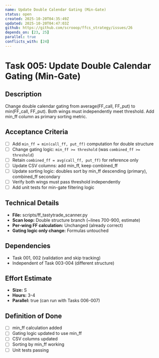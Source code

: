 ```yaml
---
name: Update Double Calendar Gating (Min-Gate)
status: open
created: 2025-10-20T04:35:49Z
updated: 2025-10-20T04:47:03Z
github: https://github.com/scrooop/ffcs_strategy/issues/26
depends_on: [23, 25]
parallel: true
conflicts_with: [24]
---
```


# Task 005: Update Double Calendar Gating (Min-Gate)

## Description

Change double calendar gating from average(FF_call, FF_put) to min(FF_call, FF_put). Both wings must independently meet threshold. Add min_ff column as primary sorting metric.

## Acceptance Criteria

- [ ] Add `min_ff = min(call_ff, put_ff)` computation for double structure
- [ ] Change gating logic: `min_ff >= threshold` (was `combined_ff >= threshold`)
- [ ] Retain `combined_ff = avg(call_ff, put_ff)` for reference only
- [ ] Update CSV columns: add min_ff, keep combined_ff
- [ ] Update sorting logic: doubles sort by min_ff descending (primary), combined_ff secondary
- [ ] Verify both wings must pass threshold independently
- [ ] Add unit tests for min-gate filtering logic

## Technical Details

- **File:** scripts/ff_tastytrade_scanner.py
- **Scan loop:** Double structure branch (~lines 700-900, estimate)
- **Per-wing FF calculation:** Unchanged (already correct)
- **Gating logic only change:** Formulas untouched

## Dependencies

- Task 001, 002 (validation and skip tracking)
- Independent of Task 003-004 (different structure)

## Effort Estimate

- **Size:** S
- **Hours:** 3-4
- **Parallel:** true (can run with Tasks 006-007)

## Definition of Done

- [ ] min_ff calculation added
- [ ] Gating logic updated to use min_ff
- [ ] CSV columns updated
- [ ] Sorting by min_ff working
- [ ] Unit tests passing
